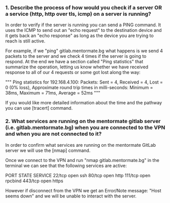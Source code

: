 ### 1. Describe the process of how would you check if a server OR a service (http, http over tls, icmp) on a server is running?
In order to verify if the server is running you can send a PING command. It uses the ICMP to send out an "echo request" to the destination device and it gets back an "echo response" as long as the device you are trying to reach is still active.

For example, if we "ping" gitlab.mentormate.bg what happens is we send 4 packets to the server and we check 4 times if the server is going to respond. At the end we have a section called "Ping statistics" that summarize the operation, letting us know whether we have received response to all of our 4 requests or some got lost along the way:

"""
Ping statistics for 192.168.4.100:
    Packets: Sent = 4, Received = 4, Lost = 0 (0% loss),
Approximate round trip times in milli-seconds:
    Minimum = 38ms, Maximum = 71ms, Average = 52ms
"""

If you would like more detailed information about the time and the pathway you can use [tracert] command.


### 2. What services are running on the mentormate gitlab server (i.e. gitlab.mentormate.bg) when you are connected to the VPN and when you are not connected to it?

In order to confirm what services are running on the mentormate GitLab server we will use the [nmap] command. 

Once we connect to the VPN and run "nmap gitlab.mentormate.bg" in the terminal we can see that the following services are active: 

PORT    STATE SERVICE
22/tcp  open  ssh
80/tcp  open  http
111/tcp open  rpcbind
443/tcp open  https

However if disconnect from the VPN we get an Error/Note message: "Host seems down" and we will be unable to interact with the server.

